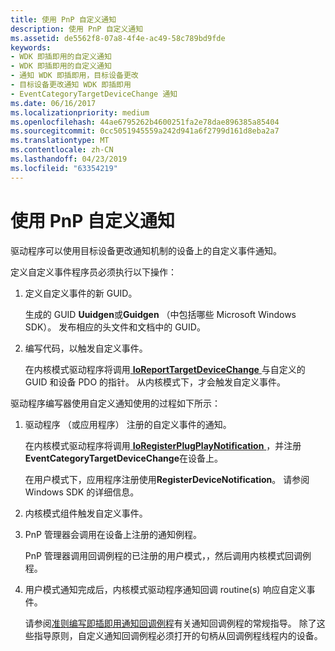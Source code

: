 ```yaml
---
title: 使用 PnP 自定义通知
description: 使用 PnP 自定义通知
ms.assetid: de5562f8-07a8-4f4e-ac49-58c789bd9fde
keywords:
- WDK 即插即用的自定义通知
- WDK 即插即用的自定义通知
- 通知 WDK 即插即用，目标设备更改
- 目标设备更改通知 WDK 即插即用
- EventCategoryTargetDeviceChange 通知
ms.date: 06/16/2017
ms.localizationpriority: medium
ms.openlocfilehash: 44ae6795262b4600251fa2e78dae896385a85404
ms.sourcegitcommit: 0cc5051945559a242d941a6f2799d161d8eba2a7
ms.translationtype: MT
ms.contentlocale: zh-CN
ms.lasthandoff: 04/23/2019
ms.locfileid: "63354219"
---
```

# <a name="using-pnp-custom-notification"></a>使用 PnP 自定义通知





驱动程序可以使用目标设备更改通知机制的设备上的自定义事件通知。

定义自定义事件程序员必须执行以下操作：

1.  定义自定义事件的新 GUID。

    生成的 GUID **Uuidgen**或**Guidgen** （中包括哪些 Microsoft Windows SDK）。 发布相应的头文件和文档中的 GUID。

2.  编写代码，以触发自定义事件。

    在内核模式驱动程序将调用[ **IoReportTargetDeviceChange** ](https://msdn.microsoft.com/library/windows/hardware/ff549625)与自定义的 GUID 和设备 PDO 的指针。 从内核模式下，才会触发自定义事件。

驱动程序编写器使用自定义通知使用的过程如下所示：

1.  驱动程序 （或应用程序） 注册的自定义事件的通知。

    在内核模式驱动程序将调用[ **IoRegisterPlugPlayNotification** ](https://msdn.microsoft.com/library/windows/hardware/ff549526) ，并注册**EventCategoryTargetDeviceChange**在设备上。

    在用户模式下，应用程序注册使用**RegisterDeviceNotification**。 请参阅 Windows SDK 的详细信息。

2.  内核模式组件触发自定义事件。

3.  PnP 管理器会调用在设备上注册的通知例程。

    PnP 管理器调用回调例程的已注册的用户模式，，然后调用内核模式回调例程。

4.  用户模式通知完成后，内核模式驱动程序通知回调 routine(s) 响应自定义事件。

    请参阅[准则编写即插即用通知回调例程](guidelines-for-writing-pnp-notification-callback-routines.md)有关通知回调例程的常规指导。 除了这些指导原则，自定义通知回调例程必须打开的句柄从回调例程线程内的设备。

 

 




